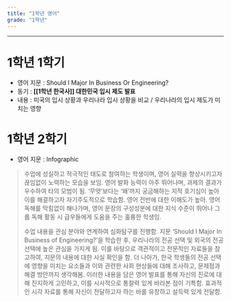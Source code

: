 ```yaml
---
title: "1학년 영어"
grade: "1학년"
---
```


---

# 1학년 1학기

- 영어 지문 : Should I Major In Business Or Engineering?
- 동기 : **[[1학년 한국사]] 대한민국 입시 제도 발표**
- 내용 : 미국의 입시 상황과 우리나라 입시 상황을 비교 / 우리나라의 입시 제도가 미치는 영향

# 1학년 2학기

- 영어 지문 : Infographic

> 수업에 성실하고 적극적인 태도로 참여하는 학생이며, 영어 실력을 향상시키고자 끊임없이 노력하는 모습을 보임. 영어 발화 능력이 아주 뛰어나며, 과제의 결과가 우수하여 타의 모범이 됨. ‘무엇’보다는 ‘왜’까지 궁금해하는 지적 호기심이 높아 이를 해결하고자 자기주도적으로 학습함. 영어 전반에 대한 이해도가 높아. 영어 독해를 막힘없이 해나가며, 영어 문장의 구성성분에 대한 지식 수준이 뛰어나 그룹 독해 활동 시 급우들에게 도움을 주는 훌륭한 학생임.
>
> 수업 내용을 관심 분야와 연계하여 심화탐구를 진행함. 지문 ‘Should I Major In Business of Engineering?’을 학습한 후, 우리나라의 전공 선택 및 외국의 전공 선택에 높은 관심을 가지게 됨. 이를 바탕으로 객관적이고 전문적인 자료들을 참고하여, 지문의 내용에 대한 사실 확인을 함. 더 나아가, 한국 학생들의 전공 선택에 영향을 미치는 요소들과 이와 관련한 사회 현상들에 대해 조사하고, 문제점과 해결 방안까지 생각해봄. 이러한 내용을 담은 영어 발표를 통해 자신의 진로에 대해 진지하게 고민하고, 이를 시사적으로 통찰력 있게 바라본 점이 기특함. 효과적인 시각 자료를 통해 자신이 전달하고자 하는 바를 유창하고 설득력 있게 전달함.
